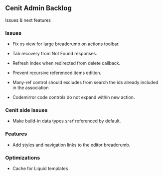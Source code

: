 
## Cenit Admin Backlog

Issues & next features

### Issues

- Fix xs view for large breadcrumb on actions toolbar.

- Tab recovery from Not Found responses.

- Refresh Index when redirected from delete callback.

- Prevent recursive referenced items edition.
 
- Many-ref control should excludes from search the ids already included in the association

- Codemirror code controls do not expand within new action.

### Cenit side Issues

- Make build-in data types `$ref` referenced by default.

### Features

- Add styles and navigation links to the editor breadcrumb.

### Optimizations

- Cache for Liquid templates

